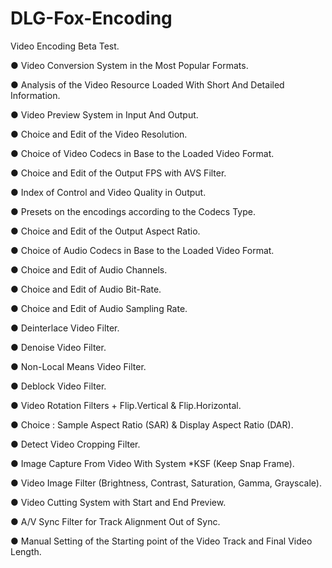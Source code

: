 # DLG-Fox-Encoding

Video Encoding Beta Test.

● Video Conversion System in the Most Popular Formats.

● Analysis of the Video Resource Loaded With Short And Detailed Information.

● Video Preview System in Input And Output.

● Choice and Edit of the Video Resolution.

● Choice of Video Codecs in Base to the Loaded Video Format.

● Choice and Edit of the Output FPS with AVS Filter.

● Index of Control and Video Quality in Output.

● Presets on the encodings according to the Codecs Type.

● Choice and Edit of the Output Aspect Ratio.

● Choice of Audio Codecs in Base to the Loaded Video Format.

● Choice and Edit of Audio Channels.

● Choice and Edit of Audio Bit-Rate.

● Choice and Edit of Audio Sampling Rate.

● Deinterlace Video Filter.

● Denoise Video Filter.

● Non-Local Means Video Filter.

● Deblock Video Filter.

● Video Rotation Filters + Flip.Vertical & Flip.Horizontal.

● Choice : Sample Aspect Ratio (SAR) & Display Aspect Ratio (DAR).

● Detect Video Cropping Filter.

● Image Capture From Video With System *KSF (Keep Snap Frame).

● Video Image Filter (Brightness, Contrast, Saturation, Gamma, Grayscale).

● Video Cutting System with Start and End Preview.

● A/V Sync Filter for Track Alignment Out of Sync.

● Manual Setting of the Starting point of the Video Track and Final Video Length.
